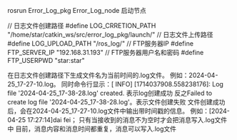 
rosrun Error_Log_pkg Error_Log_node 启动节点

// 日志文件创建路径
#define LOG_CRRETION_PATH "/home/star/catkin_ws/src/error_log_pkg/launch/"
// 日志文件上传路径
#define LOG_UPLOAD_PATH "/ros_log/"
// FTP服务器IP
#define FTP_SERVER_IP "192.168.31.193"
// FTP服务器用户名和密码
#define FTP_USERPWD "star:star"

在日志文件创建路径下生成文件名为当前时间的.log文件。
例如：2024-04-25_17-27-10.log。
同时命令行显示：[ INFO] [1714037908.558238176]: Log file '2024-04-25_17-38-28.log' created. 表示log创建成功
反之Failed to create log file  '2024-04-25_17-38-28.log'。表示文件创建失败
文件创建成功后，会在2024-04-25_17-27-10.log文件中输出带时间戳的信息。
例如：[2024-04-25 17:27:14]dai fei；
只有当接收到的消息不为空时才会把消息写入.log文件中
目前，消息内容和消息时间都重复，消息可以写入.log文件